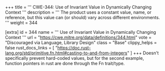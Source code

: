 +++
title = '''
CWE-344: Use of Invariant Value in Dynamically Changing Context
'''
description	= '''
The product uses a constant value, name, or reference, but this value can (or should) vary across different environments.
'''
weight = 344

[extra]
id = 344
name = '''
Use of Invariant Value in Dynamically Changing Context
'''
url = "https://cwe.mitre.org/data/definitions/344.html"
vote = "Discouraged via Language, Library Design"
class = "Base"
clippy_helps = false
rust_docs_links = [
	"https://doc.rust-lang.org/std/primitive.fn.html#casting-to-and-from-integers"
]
+++
Doesn't specifically prevent hard-coded values, but for the second example, function pointers in rust are done through the Fn trait/type.
